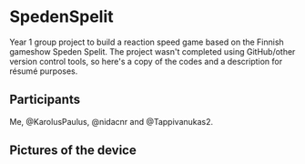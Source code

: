 # SpedenSpelit
Year 1 group project to build a reaction speed game based on the Finnish gameshow Speden Spelit. 
The project wasn't completed using GitHub/other version control tools, so here's a copy of the codes and a description for résumé purposes.

## Participants
Me, @KarolusPaulus, @nidacnr and @Tappivanukas2.

## Pictures of the device
